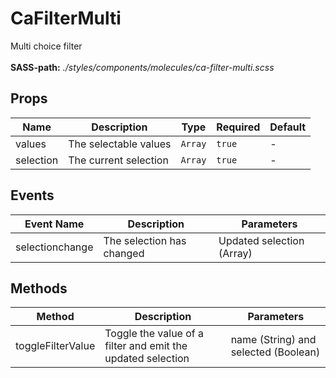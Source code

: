 # CaFilterMulti

Multi choice filter<br><br> **SASS-path:** _./styles/components/molecules/ca-filter-multi.scss_

## Props

<!-- @vuese:CaFilterMulti:props:start -->
|Name|Description|Type|Required|Default|
|---|---|---|---|---|
|values|The selectable values|`Array`|`true`|-|
|selection|The current selection|`Array`|`true`|-|

<!-- @vuese:CaFilterMulti:props:end -->


## Events

<!-- @vuese:CaFilterMulti:events:start -->
|Event Name|Description|Parameters|
|---|---|---|
|selectionchange|The selection has changed|Updated selection (Array)|

<!-- @vuese:CaFilterMulti:events:end -->


## Methods

<!-- @vuese:CaFilterMulti:methods:start -->
|Method|Description|Parameters|
|---|---|---|
|toggleFilterValue|Toggle the value of a filter and emit the updated selection|name (String) and selected (Boolean)|

<!-- @vuese:CaFilterMulti:methods:end -->



